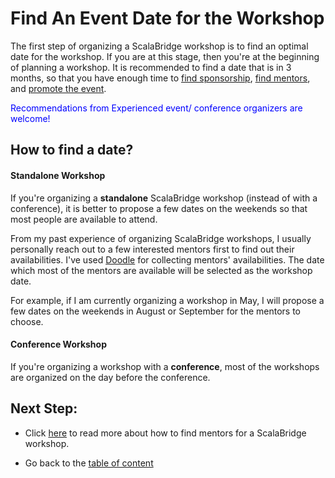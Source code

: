 # Find An Event Date for the Workshop

The first step of organizing a ScalaBridge workshop is to find an optimal date for the workshop. If you are at this stage, then you're at the beginning of planning a workshop. It is recommended to find a date that is in 3 months, so that you have enough time to [find sponsorship](./sponsorship.md), [find mentors](./invite-mentors.md), and [promote the event](./promote-workshop.md).

<span style="color:blue">Recommendations from Experienced event/ conference organizers are welcome!</span>


## How to find a date?

#### Standalone Workshop
If you're organizing a **standalone** ScalaBridge workshop (instead of with a conference), it is better to propose a few dates on the weekends so that most people are available to attend.

From my past experience of organizing ScalaBridge workshops, I usually personally reach out to a few interested mentors first to find out their availabilities. I've used [Doodle](https://doodle.com/) for collecting mentors' availabilities. The date which most of the mentors are available will be selected as the workshop date.

For example, if I am currently organizing a workshop in May, I will propose a few dates on the weekends in August or September for the mentors to choose.


#### Conference Workshop
If you're organizing a workshop with a **conference**, most of the workshops are organized on the day before the conference.


## Next Step:
- Click [here](./invite-mentors.md) to read more about how to find mentors for a ScalaBridge workshop.

- Go back to the [table of content](../README.md)